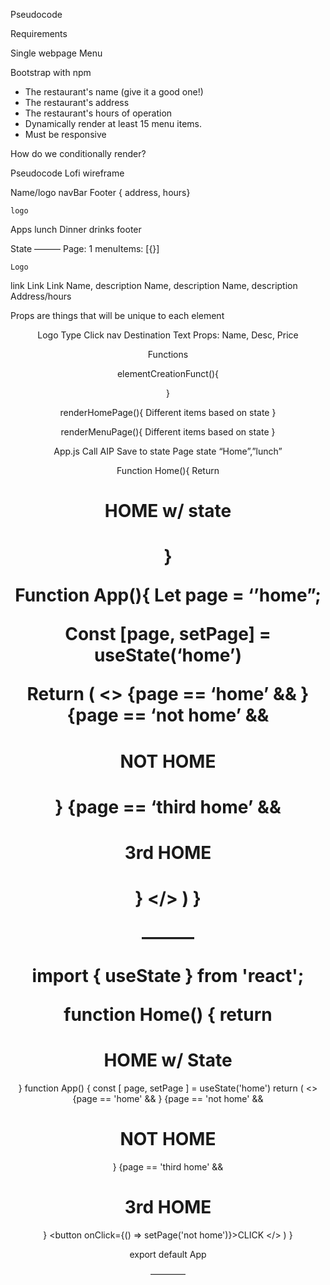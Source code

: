 Pseudocode


Requirements

Single webpage
Menu

Bootstrap with npm

* The restaurant's name (give it a good one!)
* The restaurant's address
* The restaurant's hours of operation
* Dynamically render at least 15 menu items.
* Must be responsive

How do we conditionally render?

Pseudocode
Lofi wireframe

Name/logo
navBar
Footer { address, hours}

	logo
Apps	lunch
Dinner	drinks
	footer

State
———
Page: 1
menuItems: [{}]

	Logo	
link	Link	Link
Name, description 	Name, description 	Name, description 
		Address/hours

Props are things that will be unique to each element

<header href=“home”>
Logo
</>
<link />
<CategoryTitle />
Type
Click nav
Destination
Text
<MenuItem />
Props:
Name,
Desc,
Price
<footer />


Functions



elementCreationFunct(){

}

renderHomePage(){
Different items based on state
}

renderMenuPage(){
Different items based on state
}



App.js
Call AIP
Save to state
Page state “Home”,”lunch”


Function Home(){
Return <h1>HOME w/ state<h1/>
}


Function App(){
Let page = ‘’home”;

Const [page, setPage] = useState(‘home’)

Return (
<>
{page == ‘home’ && <Home />}
{page == ‘not home’ && <h1>NOT HOME<h1/>}
{page == ‘third home’ && <h1>3rd HOME<h1/>}
</>
)
}


———

import { useState } from 'react';

function Home() {
    return <h1>HOME w/ State</h1>
}
function App() {
    const [ page, setPage ] = useState('home')
    return (
        <>
        {page == 'home' && <Home />}
        {page == 'not home' && <h1>NOT HOME</h1>}
        {page == 'third home' && <h1>3rd HOME</h1>}
        <button onClick={() => setPage('not home')}>CLICK</button>
        </>
    )
}

export default App

————